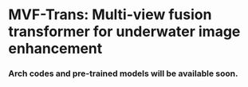 
# MVF-Trans: Multi-view fusion transformer for underwater image enhancement

### Arch codes and pre-trained models will be available soon.
